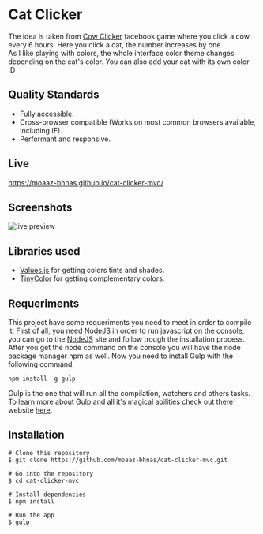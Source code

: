 # Cat Clicker
The idea is taken from [Cow Clicker](http://bogost.com/writing/blog/cow_clicker_1/) facebook game where you click a cow every 6 hours. Here you click a cat, the number increases by one.  
As I like playing with colors, the whole interface color theme changes depending on the cat's color. You can also add your cat with its own color :D

## Quality Standards
- Fully accessible.
- Cross-browser compatible (Works on most common browsers available, including IE).
- Performant and responsive.

## Live
https://moaaz-bhnas.github.io/cat-clicker-mvc/
 
## Screenshots
![live preview](https://media.giphy.com/media/wsZ9rGkzvXJ0mDQiKw/giphy.gif)

## Libraries used
- [Values.js](https://noeldelgado.github.io/values.js/) for getting colors tints and shades.
- [TinyColor](https://github.com/bgrins/TinyColor) for getting complementary colors.

## Requeriments
This project have some requeriments you need to meet in order to compile it. First of all, you need NodeJS in order to run javascript on the console, you can go to the [NodeJS](https://nodejs.org/en/) site and follow trough the installation process. After you get the node command on the console you will have the node package manager npm as well. Now you need to install Gulp with the following command.  
```
npm install -g gulp
```  
Gulp is the one that will run all the compilation, watchers and others tasks. To learn more about Gulp and all it's magical abilities check out there website [here](https://gulpjs.com/).

## Installation
```
# Clone this repository
$ git clone https://github.com/moaaz-bhnas/cat-clicker-mvc.git

# Go into the repository
$ cd cat-clicker-mvc

# Install dependencies
$ npm install

# Run the app
$ gulp
```
